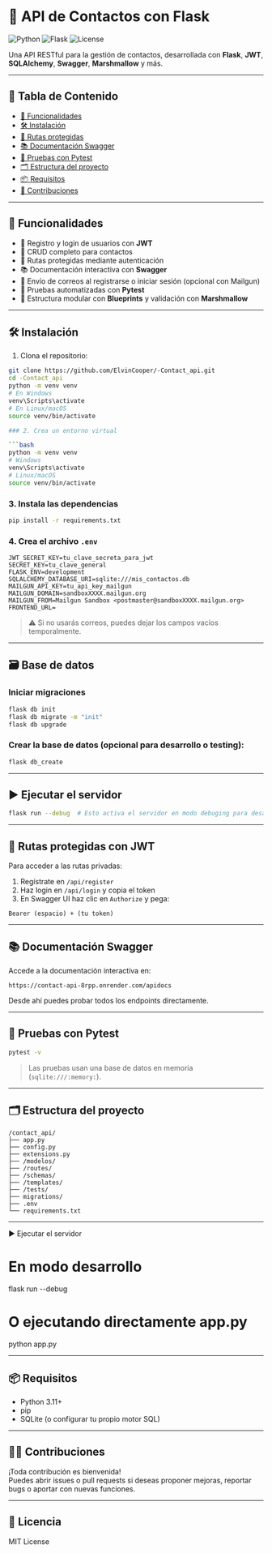 # 📇 API de Contactos con Flask

![Python](https://img.shields.io/badge/Python-3.11-blue?logo=python)
![Flask](https://img.shields.io/badge/Flask-2.x-green?logo=flask)
![License](https://img.shields.io/github/license/ElvinCooper/-Contact_api)

Una API RESTful para la gestión de contactos, desarrollada con **Flask**, **JWT**, **SQLAlchemy**, **Swagger**, **Marshmallow** y más.

---

## 🧭 Tabla de Contenido

- [🚀 Funcionalidades](#-funcionalidades)
- [🛠️ Instalación](#️-instalación)
- [🔐 Rutas protegidas](#-rutas-protegidas)
- [📚 Documentación Swagger](#-documentación-swagger)
- [🧪 Pruebas con Pytest](#-pruebas-con-pytest)
- [🗂 Estructura del proyecto](#-estructura-del-proyecto)
- [📦 Requisitos](#-requisitos)
- [🤝 Contribuciones](#-contribuciones)

---

## 🚀 Funcionalidades

- 🧾 Registro y login de usuarios con **JWT**
- 📇 CRUD completo para contactos
- 🔐 Rutas protegidas mediante autenticación
- 📚 Documentación interactiva con **Swagger**
- 📨 Envío de correos al registrarse o iniciar sesión (opcional con Mailgun)
- 🧪 Pruebas automatizadas con **Pytest**
- 📁 Estructura modular con **Blueprints** y validación con **Marshmallow**

---

## 🛠️ Instalación

1. Clona el repositorio:

```bash
git clone https://github.com/ElvinCooper/-Contact_api.git
cd -Contact_api
python -m venv venv
# En Windows
venv\Scripts\activate
# En Linux/macOS
source venv/bin/activate

### 2. Crea un entorno virtual

```bash
python -m venv venv
# Windows
venv\Scripts\activate
# Linux/macOS
source venv/bin/activate
```

### 3. Instala las dependencias

```bash
pip install -r requirements.txt
```

### 4. Crea el archivo `.env`

```env
JWT_SECRET_KEY=tu_clave_secreta_para_jwt
SECRET_KEY=tu_clave_general
FLASK_ENV=development
SQLALCHEMY_DATABASE_URI=sqlite:///mis_contactos.db
MAILGUN_API_KEY=tu_api_key_mailgun
MAILGUN_DOMAIN=sandboxXXXX.mailgun.org
MAILGUN_FROM=Mailgun Sandbox <postmaster@sandboxXXXX.mailgun.org>
FRONTEND_URL= 
```

> ⚠️ Si no usarás correos, puedes dejar los campos vacíos temporalmente.

---

## 🗃️ Base de datos

### Iniciar migraciones

```bash
flask db init
flask db migrate -m "init"
flask db upgrade
```

### Crear la base de datos (opcional para desarrollo o testing):

```bash
flask db_create
```

---

## ▶️ Ejecutar el servidor

```bash
flask run --debug  # Esto activa el servidor en modo debuging para desarrllo 
```

---

## 🔐 Rutas protegidas con JWT

Para acceder a las rutas privadas:

1. Regístrate en `/api/register`
2. Haz login en `/api/login` y copia el token
3. En Swagger UI haz clic en `Authorize` y pega:

```
Bearer (espacio) + (tu token)  
```

---

## 📚 Documentación Swagger

Accede a la documentación interactiva en:

```
https://contact-api-8rpp.onrender.com/apidocs
```

Desde ahí puedes probar todos los endpoints directamente.

---

## 🧪 Pruebas con Pytest

```bash
pytest -v
```

> Las pruebas usan una base de datos en memoria (`sqlite:///:memory:`).

---

## 🗂 Estructura del proyecto

```
/contact_api/
├── app.py
├── config.py
├── extensions.py
├── /modelos/
├── /routes/
├── /schemas/
├── /templates/
├── /tests/
├── migrations/
├── .env
└── requirements.txt
```

---

▶️ Ejecutar el servidor

# En modo desarrollo
flask run --debug

# O ejecutando directamente app.py
python app.py


---

## 📦 Requisitos

- Python 3.11+
- pip
- SQLite (o configurar tu propio motor SQL)

---

## 🧑‍💻 Contribuciones

¡Toda contribución es bienvenida!  
Puedes abrir issues o pull requests si deseas proponer mejoras, reportar bugs o aportar con nuevas funciones.

---

## 📜 Licencia

MIT License
```
